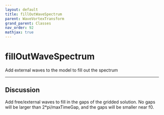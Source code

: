 ```yaml
---
layout: default
title: fillOutWaveSpectrum
parent: WaveVortexTransform
grand_parent: Classes
nav_order: 92
mathjax: true
---
```


#  fillOutWaveSpectrum

Add external waves to the model to fill out the spectrum


---

## Discussion

  Add free/external waves to fill in the gaps of the gridded
  solution. No gaps will be larger than 2*pi/maxTimeGap, and
  the gaps will be smaller near f0.
 
  
